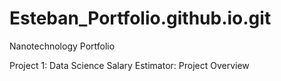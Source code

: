 # Esteban_Portfolio.github.io.git
Nanotechnology Portfolio

Project 1: Data Science Salary Estimator: Project Overview 
